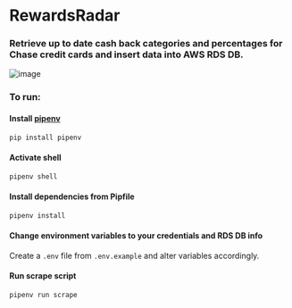 # RewardsRadar

### Retrieve up to date cash back categories and percentages for Chase credit cards and insert data into AWS RDS DB.
![image](https://github.com/aww2539/RewardsRadar/assets/52324276/e0c167ec-ec38-4c7b-975a-657e452ea2d7)

### To run:

#### Install [pipenv](https://pipenv.pypa.io/en/latest/installation.html)
```bash
pip install pipenv
```

#### Activate shell
```bash
pipenv shell
```

#### Install dependencies from Pipfile
```bash
pipenv install
```

#### Change environment variables to your credentials and RDS DB info
Create a `.env` file from `.env.example` and alter variables accordingly.

#### Run scrape script
```bash
pipenv run scrape
```

